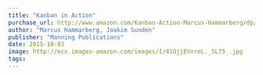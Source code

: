 ```yaml
---
title: "Kanban in Action"
purchase_url: http://www.amazon.com/Kanban-Action-Marcus-Hammarberg/dp/1617291056%3FSubscriptionId%3DAKIAIVZLK2PABGQI2KAQ%26tag%3Deverrail-20%26linkCode%3Dxm2%26camp%3D2025%26creative%3D165953%26creativeASIN%3D1617291056
author: "Marcus Hammarberg, Joakim Sunden"
publisher: "Manning Publications"
date: 2015-10-03
image: http://ecx.images-amazon.com/images/I/41OjjEVnreL._SL75_.jpg
tags:
---
```


